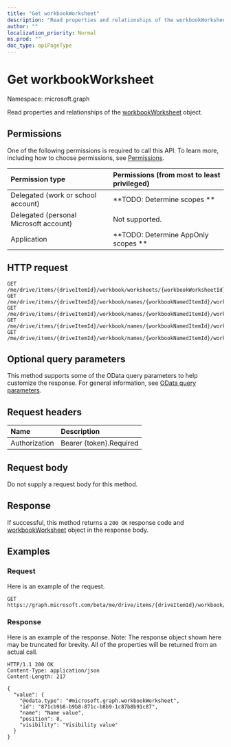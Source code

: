 ```yaml
---
title: "Get workbookWorksheet"
description: "Read properties and relationships of the workbookWorksheet object."
author: ""
localization_priority: Normal
ms.prod: ""
doc_type: apiPageType
---
```


# Get workbookWorksheet

Namespace: microsoft.graph

Read properties and relationships of the [workbookWorksheet](../resources/workbookworksheet.md) object.

## Permissions
One of the following permissions is required to call this API. To learn more, including how to choose permissions, see [Permissions](/concepts/permissions-reference.md).

|Permission type|Permissions (from most to least privileged)|
|:---|:---|
|Delegated (work or school account)|**TODO: Determine scopes **|
|Delegated (personal Microsoft account)|Not supported.|
|Application|**TODO: Determine AppOnly scopes **|

## HTTP request
<!-- {
  "blockType": "ignored"
}
-->
``` http
GET /me/drive/items/{driveItemId}/workbook/worksheets/{workbookWorksheetId}
GET /me/drive/items/{driveItemId}/workbook/names/{workbookNamedItemId}/worksheet
GET /me/drive/items/{driveItemId}/workbook/names/{workbookNamedItemId}/worksheet/charts/{workbookChartId}/worksheet
GET /me/drive/items/{driveItemId}/workbook/names/{workbookNamedItemId}/worksheet/tables/{workbookTableId}/worksheet
GET /me/drive/items/{driveItemId}/workbook/names/{workbookNamedItemId}/worksheet/pivotTables/{workbookPivotTableId}/worksheet
```

## Optional query parameters
This method supports some of the OData query parameters to help customize the response. For general information, see [OData query parameters](/graph/query-parameters).

## Request headers
|Name|Description|
|:---|:---|
|Authorization|Bearer {token}.Required|

## Request body
Do not supply a request body for this method.

## Response
If successful, this method returns a `200 OK` response code and [workbookWorksheet](../resources/workbookworksheet.md) object in the response body.

## Examples

### Request
Here is an example of the request.
<!-- {
  "blockType": "request",
  "name": "get_workbookworksheet"
}
-->
``` http
GET https://graph.microsoft.com/beta/me/drive/items/{driveItemId}/workbook/worksheets/{workbookWorksheetId}
```

### Response
Here is an example of the response. Note: The response object shown here may be truncated for brevity. All of the properties will be returned from an actual call.
<!-- {
  "blockType": "response",
  "truncated": true,
  "@odata.type": "microsoft.graph.workbookWorksheet"
}
-->
``` http
HTTP/1.1 200 OK
Content-Type: application/json
Content-Length: 217

{
  "value": {
    "@odata.type": "#microsoft.graph.workbookWorksheet",
    "id": "871cb9b8-b9b8-871c-b8b9-1c87b8b91c87",
    "name": "Name value",
    "position": 8,
    "visibility": "Visibility value"
  }
}
```

